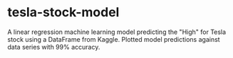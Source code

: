 # tesla-stock-model

A linear regression machine learning model predicting the "High" for Tesla stock using a DataFrame from Kaggle. Plotted model predictions against data series with 99% accuracy.
